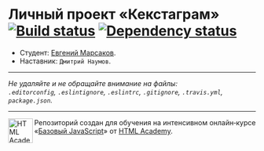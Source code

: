 ﻿# Личный проект «Кекстаграм» [![Build status][travis-image]][travis-url] [![Dependency status][dependency-image]][dependency-url]

* Студент: [Евгений Марсаков](https://up.htmlacademy.ru/javascript/4/user/191197).
* Наставник: `Дмитрий Наумов`.

---

_Не удаляйте и не обращайте внимание на файлы:_<br>
_`.editorconfig`, `.eslintignore`, `.eslintrc`, `.gitignore`, `.travis.yml`, `package.json`._

---

<a href="https://htmlacademy.ru/intensive/javascript"><img align="left" width="50" height="50" title="HTML Academy" src="https://up.htmlacademy.ru/static/img/intensive/javascript/logo-for-github.svg"></a>

Репозиторий создан для обучения на интенсивном онлайн‑курсе «[Базовый JavaScript](https://htmlacademy.ru/intensive/javascript)» от [HTML Academy](https://htmlacademy.ru).

[travis-image]: https://travis-ci.org/htmlacademy-javascript/191197-kekstagram.svg?branch=master
[travis-url]: https://travis-ci.org/htmlacademy-javascript/191197-kekstagram
[dependency-image]: https://david-dm.org/htmlacademy-javascript/191197-kekstagram.svg?style=flat-square
[dependency-url]: https://david-dm.org/htmlacademy-javascript/191197-kekstagram
